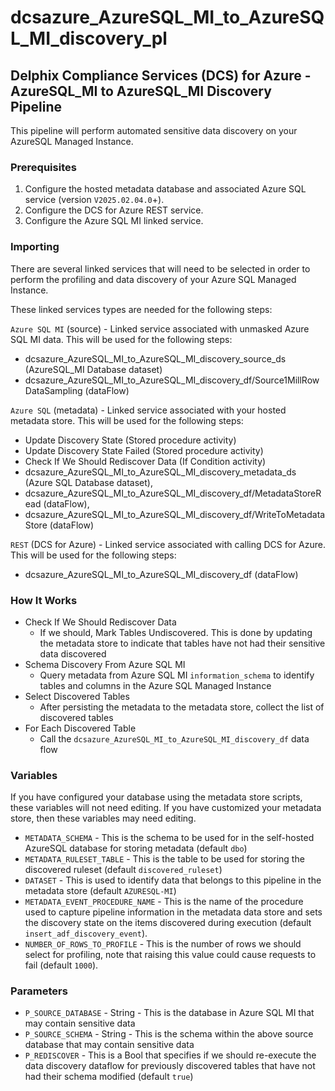 # dcsazure_AzureSQL_MI_to_AzureSQL_MI_discovery_pl
## Delphix Compliance Services (DCS) for Azure - AzureSQL_MI to AzureSQL_MI Discovery Pipeline

This pipeline will perform automated sensitive data discovery on your AzureSQL Managed Instance.

### Prerequisites
1. Configure the hosted metadata database and associated Azure SQL service (version `V2025.02.04.0`+).
1. Configure the DCS for Azure REST service.
1. Configure the Azure SQL MI linked service.

### Importing
There are several linked services that will need to be selected in order to perform the profiling and data discovery of your Azure SQL Managed Instance.

These linked services types are needed for the following steps:


`Azure SQL MI` (source) - Linked service associated with unmasked Azure SQL MI data. This will be used for the following
steps:
* dcsazure_AzureSQL_MI_to_AzureSQL_MI_discovery_source_ds (AzureSQL_MI Database dataset)
* dcsazure_AzureSQL_MI_to_AzureSQL_MI_discovery_df/Source1MillRowDataSampling (dataFlow)

`Azure SQL` (metadata) - Linked service associated with your hosted metadata store. This will be used for the following
steps:
* Update Discovery State (Stored procedure activity)
* Update Discovery State Failed (Stored procedure activity)
* Check If We Should Rediscover Data (If Condition activity)
* dcsazure_AzureSQL_MI_to_AzureSQL_MI_discovery_metadata_ds (Azure SQL Database dataset),
* dcsazure_AzureSQL_MI_to_AzureSQL_MI_discovery_df/MetadataStoreRead (dataFlow),
* dcsazure_AzureSQL_MI_to_AzureSQL_MI_discovery_df/WriteToMetadataStore (dataFlow)

`REST` (DCS for Azure) - Linked service associated with calling DCS for Azure. This will be used for the following
  steps:
* dcsazure_AzureSQL_MI_to_AzureSQL_MI_discovery_df (dataFlow)

### How It Works

* Check If We Should Rediscover Data
  * If we should, Mark Tables Undiscovered. This is done by updating the metadata store to indicate that tables have not had their sensitive data discovered
* Schema Discovery From Azure SQL MI
  * Query metadata from Azure SQL MI `information_schema` to identify tables and columns in the Azure SQL Managed Instance
* Select Discovered Tables
  * After persisting the metadata to the metadata store, collect the list of discovered tables
* For Each Discovered Table
  * Call the `dcsazure_AzureSQL_MI_to_AzureSQL_MI_discovery_df` data flow

### Variables

If you have configured your database using the metadata store scripts, these variables will not need editing. If you
have customized your metadata store, then these variables may need editing.

* `METADATA_SCHEMA` - This is the schema to be used for in the self-hosted AzureSQL database for storing metadata
  (default `dbo`)
* `METADATA_RULESET_TABLE` - This is the table to be used for storing the discovered ruleset
  (default `discovered_ruleset`)
* `DATASET` - This is used to identify data that belongs to this pipeline in the metadata store (default `AZURESQL-MI`)
* `METADATA_EVENT_PROCEDURE_NAME` - This is the name of the procedure used to capture pipeline information in the metadata data store and sets the discovery state on the items discovered during execution (default `insert_adf_discovery_event`).
* `NUMBER_OF_ROWS_TO_PROFILE` - This is the number of rows we should select for profiling, note that raising this value could cause requests to fail (default `1000`).

### Parameters

* `P_SOURCE_DATABASE` - String - This is the database in Azure SQL MI that may contain sensitive data
* `P_SOURCE_SCHEMA` - String - This is the schema within the above source database that may contain sensitive data
* `P_REDISCOVER` - This is a Bool that specifies if we should re-execute the data discovery dataflow for previously discovered tables that have not had their schema modified (default `true`)
